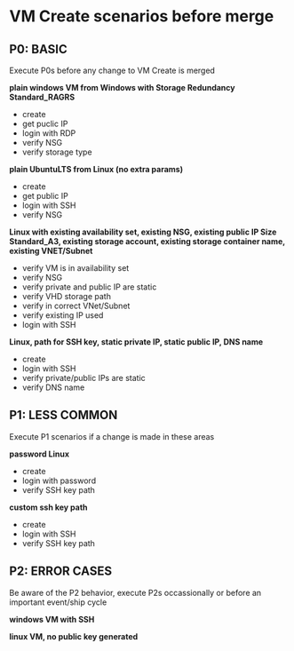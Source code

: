 # VM Create scenarios before merge #

## P0: BASIC ##
Execute P0s before any change to VM Create is merged

**plain windows VM from Windows with Storage Redundancy Standard_RAGRS**

 - create
 - get puclic IP
 - login with RDP
 - verify NSG
 - verify storage type

**plain UbuntuLTS from Linux (no extra params)**

 - create
 - get public IP
 - login with SSH
 - verify NSG

**Linux with existing availability set, existing NSG, existing public IP
Size Standard_A3, existing storage account, existing storage container name, existing VNET/Subnet**

 - verify VM is in availability set
 - verify NSG
 - verify private and public IP are static
 - verify VHD storage path
 - verify in correct VNet/Subnet
 - verify existing IP used
 - login with SSH

**Linux, path for SSH key, static private IP, static public IP, DNS name**

 - create
 - login with SSH
 - verify private/public IPs are static
 - verify DNS name

## P1: LESS COMMON ##
Execute P1 scenarios if a change is made in these areas

**password Linux**

 - create
 - login with password
 - verify SSH key path

**custom ssh key path**
 - create
 - login with SSH
 - verify SSH key path

## P2: ERROR CASES ##
Be aware of the P2 behavior, execute P2s occassionally or before an important event/ship cycle

**windows VM with SSH**

**linux VM, no public key generated**